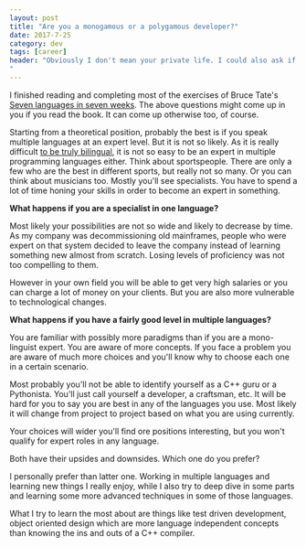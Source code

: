 ```yaml
---
layout: post
title: "Are you a monogamous or a polygamous developer?"
date: 2017-7-25
category: dev
tags: [career]
header: "Obviously I don't mean your private life. I could also ask if you are a master of one language or you are a polyglot and have a fair knowledge in multiple ones? Which one do you think is better?
"
---
```

I finished reading and completing most of the exercises of Bruce Tate's [Seven languages in seven weeks](https://www.amazon.fr/Seven-Languages-Weeks-Bruce-Tate/dp/193435659X). The above questions might come up in you if you read the book. It can come up otherwise too, of course.

Starting from a theoretical position, probably the best is if you speak multiple languages at an expert level. But it is not so likely. As it is really difficult [to be truly bilingual](https://www.nytimes.com/2017/07/10/well/family/raising-a-truly-bilingual-child.html), it is not so easy to be an expert in multiple programming languages either. Think about sportspeople. There are only a few who are the best in different sports, but really not so many. Or you can think about musicians too. Mostly you'll see specialists. You have to spend a lot of time honing your skills in order to become an expert in something.

**What happens if you are a specialist in one language?**

Most likely your possibilities are not so wide and likely to decrease by time. As my company was decommissioning old mainframes, people who were expert on that system decided to leave the company instead of learning something new almost from scratch. Losing levels of proficiency was not too compelling to them.

However in your own field you will be able to get very high salaries or you can charge a lot of money on your clients. But you are also more vulnerable to technological changes.

**What happens if you have a fairly good level in multiple languages?**

You are familiar with possibly more paradigms than if you are a mono-linguist expert. You are aware of more concepts. If you face a problem you are aware of much more choices and you'll know why to choose each one in a certain scenario.

Most probably you'll not be able to identify yourself as a C++ guru or a Pythonista. You'll just call yourself a developer, a craftsman, etc.
It will be hard for you to say you are best in any of the languages you use. Most likely it will change from project to project based on what you are using currently.

Your choices will wider you'll find ore positions interesting, but you won't qualify for expert roles in any language.

Both have their upsides and downsides. Which one do you prefer?

I personally prefer than latter one. Working in multiple languages and learning new things I really enjoy, while I also try to deep dive in some parts and learning some more advanced techniques in some of those languages. 

What I try to learn the most about are things like test driven development, object oriented design which are more language independent concepts than knowing the ins and outs of a C++ compiler.